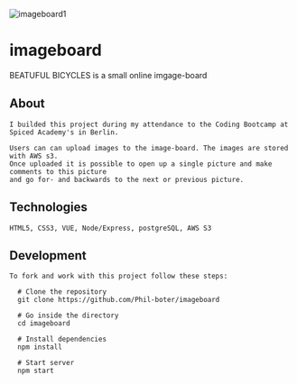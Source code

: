 ![imageboard1](https://user-images.githubusercontent.com/68227335/123141817-14bc6180-d459-11eb-82de-2383f8325de9.png)
# imageboard

BEATUFUL BICYCLES is a small online imgage-board

## About

    I builded this project during my attendance to the Coding Bootcamp at Spiced Academy's in Berlin.

    Users can can upload images to the image-board. The images are stored with AWS s3. 
    Once uploaded it is possible to open up a single picture and make comments to this picture
    and go for- and backwards to the next or previous picture.
    
## Technologies

    HTML5, CSS3, VUE, Node/Express, postgreSQL, AWS S3
    
## Development

    To fork and work with this project follow these steps:

      # Clone the repository
      git clone https://github.com/Phil-boter/imageboard

      # Go inside the directory
      cd imageboard

      # Install dependencies
      npm install

      # Start server
      npm start
    

